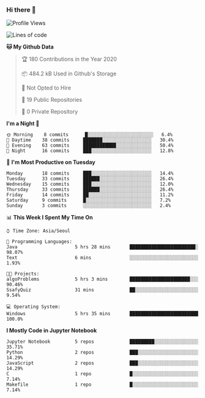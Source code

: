 ### Hi there 👋

<!--
**fastz123/fastz123** is a ✨ _special_ ✨ repository because its `README.md` (this file) appears on your GitHub profile.

Here are some ideas to get you started:

- 🔭 I’m currently working on ...
- 🌱 I’m currently learning ...
- 👯 I’m looking to collaborate on ...
- 🤔 I’m looking for help with ...
- 💬 Ask me about ...
- 📫 How to reach me: ...
- 😄 Pronouns: ...
- ⚡ Fun fact: ...
-->

<!--START_SECTION:waka-->
![Profile Views](http://img.shields.io/badge/Profile%20Views-0-blue)

![Lines of code](https://img.shields.io/badge/From%20Hello%20World%20I%27ve%20Written-172009%20lines%20of%20code-blue)

**🐱 My Github Data** 

> 🏆 180 Contributions in the Year 2020
 > 
> 📦 484.2 kB Used in Github's Storage 
 > 
> 🚫 Not Opted to Hire
 > 
> 📜 19 Public Repositories
 > 
> 🔑 0 Private Repository 
 > 
**I'm a Night 🦉** 

```text
🌞 Morning    8 commits      █░░░░░░░░░░░░░░░░░░░░░░░░   6.4% 
🌆 Daytime    38 commits     ███████░░░░░░░░░░░░░░░░░░   30.4% 
🌃 Evening    63 commits     ████████████░░░░░░░░░░░░░   50.4% 
🌙 Night      16 commits     ███░░░░░░░░░░░░░░░░░░░░░░   12.8%

```
📅 **I'm Most Productive on Tuesday** 

```text
Monday       18 commits     ███░░░░░░░░░░░░░░░░░░░░░░   14.4% 
Tuesday      33 commits     ██████░░░░░░░░░░░░░░░░░░░   26.4% 
Wednesday    15 commits     ███░░░░░░░░░░░░░░░░░░░░░░   12.0% 
Thursday     33 commits     ██████░░░░░░░░░░░░░░░░░░░   26.4% 
Friday       14 commits     ██░░░░░░░░░░░░░░░░░░░░░░░   11.2% 
Saturday     9 commits      █░░░░░░░░░░░░░░░░░░░░░░░░   7.2% 
Sunday       3 commits      ░░░░░░░░░░░░░░░░░░░░░░░░░   2.4%

```


📊 **This Week I Spent My Time On** 

```text
⌚︎ Time Zone: Asia/Seoul

💬 Programming Languages: 
Java                     5 hrs 28 mins       ████████████████████████░   98.07% 
Text                     6 mins              ░░░░░░░░░░░░░░░░░░░░░░░░░   1.93%

🐱‍💻 Projects: 
algoProblems             5 hrs 3 mins        ██████████████████████░░░   90.46% 
SsafyQuiz                31 mins             ██░░░░░░░░░░░░░░░░░░░░░░░   9.54%

💻 Operating System: 
Windows                  5 hrs 35 mins       █████████████████████████   100.0%

```

**I Mostly Code in Jupyter Notebook** 

```text
Jupyter Notebook         5 repos             █████████░░░░░░░░░░░░░░░░   35.71% 
Python                   2 repos             ███░░░░░░░░░░░░░░░░░░░░░░   14.29% 
JavaScript               2 repos             ███░░░░░░░░░░░░░░░░░░░░░░   14.29% 
C                        1 repo              █░░░░░░░░░░░░░░░░░░░░░░░░   7.14% 
Makefile                 1 repo              █░░░░░░░░░░░░░░░░░░░░░░░░   7.14%

```



<!--END_SECTION:waka-->
